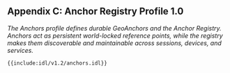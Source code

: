 ## **Appendix C: Anchor Registry Profile 1.0**

*The Anchors profile defines durable GeoAnchors and the Anchor Registry. Anchors act as persistent world-locked reference points, while the registry makes them discoverable and maintainable across sessions, devices, and services.*

```idl
{{include:idl/v1.2/anchors.idl}}
```
